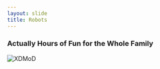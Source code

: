 ```yaml
---
layout: slide
title: Robots
---
```

### Actually Hours of Fun for the Whole Family
![XDMoD]({{site.baseurl}}/assets/images/ozo2.gif)
